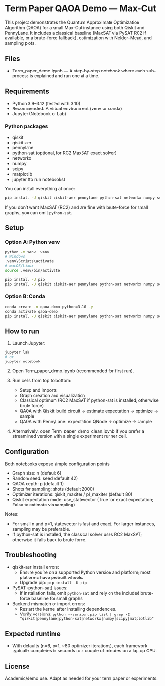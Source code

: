 # Term Paper QAOA Demo — Max-Cut

This project demonstrates the Quantum Approximate Optimization Algorithm (QAOA) for a small Max-Cut instance using both Qiskit and PennyLane. It includes a classical baseline (MaxSAT via PySAT RC2 if available, or a brute-force fallback), optimization with Nelder–Mead, and sampling plots.

## Files

- Term_paper_demo.ipynb — A step-by-step notebook where each sub-process is explained and run one at a time.

## Requirements

- Python 3.9–3.12 (tested with 3.10)
- Recommended: A virtual environment (venv or conda)
- Jupyter (Notebook or Lab)

### Python packages

- qiskit
- qiskit-aer
- pennylane
- python-sat (optional, for RC2 MaxSAT exact solver)
- networkx
- numpy
- scipy
- matplotlib
- jupyter (to run notebooks)

You can install everything at once:

```bash
pip install -U qiskit qiskit-aer pennylane python-sat networkx numpy scipy matplotlib jupyter
```

If you don’t want MaxSAT (RC2) and are fine with brute-force for small graphs, you can omit `python-sat`.

## Setup

### Option A: Python venv

```bash
python -m venv .venv
# Windows
.venv\Scripts\activate
# macOS/Linux
source .venv/bin/activate

pip install -U pip
pip install -U qiskit qiskit-aer pennylane python-sat networkx numpy scipy matplotlib jupyter
```

### Option B: Conda

```bash
conda create -n qaoa-demo python=3.10 -y
conda activate qaoa-demo
pip install -U qiskit qiskit-aer pennylane python-sat networkx numpy scipy matplotlib jupyter
```

## How to run

1) Launch Jupyter:

```bash
jupyter lab
# or
jupyter notebook
```

2) Open Term_paper_demo.ipynb (recommended for first run).

3) Run cells from top to bottom:
   - Setup and imports
   - Graph creation and visualization
   - Classical optimum (RC2 MaxSAT if python-sat is installed; otherwise brute force)
   - QAOA with Qiskit: build circuit → estimate expectation → optimize → sample
   - QAOA with PennyLane: expectation QNode → optimize → sample

4) Alternatively, open Term_paper_demo_clean.ipynb if you prefer a streamlined version with a single experiment runner cell.

## Configuration

Both notebooks expose simple configuration points:

- Graph size: n (default 6)
- Random seed: seed (default 42)
- QAOA depth: p (default 1)
- Shots for sampling: shots (default 2000)
- Optimizer iterations: qiskit_maxiter / pl_maxiter (default 80)
- Qiskit expectation mode: use_statevector (True for exact expectation; False to estimate via sampling)

Notes:
- For small n and p=1, statevector is fast and exact. For larger instances, sampling may be preferable.
- If python-sat is installed, the classical solver uses RC2 MaxSAT; otherwise it falls back to brute force.

## Troubleshooting

- qiskit-aer install errors:
  - Ensure you’re on a supported Python version and platform; most platforms have prebuilt wheels.
  - Upgrade pip: `pip install -U pip`
- PySAT (python-sat) issues:
  - If installation fails, omit `python-sat` and rely on the included brute-force baseline for small graphs.
- Backend mismatch or import errors:
  - Restart the kernel after installing dependencies.
  - Verify versions: `python --version`, `pip list | grep -E "qiskit|pennylane|python-sat|networkx|numpy|scipy|matplotlib"`

## Expected runtime

- With defaults (n=6, p=1, ~80 optimizer iterations), each framework typically completes in seconds to a couple of minutes on a laptop CPU.

## License

Academic/demo use. Adapt as needed for your term paper or experiments.
